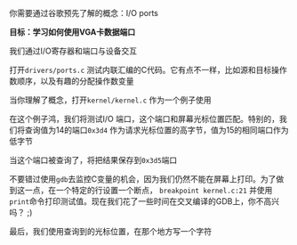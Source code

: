 你需要通过谷歌预先了解的概念：I/O ports

**目标：学习如何使用VGA卡数据端口**

我们通过I/O寄存器和端口与设备交互

打开`drivers/ports.c` 测试内联汇编的C代码。它有点不一样，比如源和目标操作数顺序，以及有趣的分配操作数变量

当你理解了概念，打开`kernel/kernel.c` 作为一个例子使用

在这个例子鸿，我们将测试I/O 端口，这个端口和屏幕光标位置匹配。特别的，我们将查询值为14的端口`0x3d4` 作为请求光标位置的高字节，值为15的相同端口作为低字节

当这个端口被查询了，将把结果保存到`0x3d5`端口

不要错过使用`gdb`去监控C变量的机会，因为我们仍然不能在屏幕上打印。为了做到这一点，在一个特定的行设置一个断点， `breakpoint kernel.c:21` 并使用`print`命令打印测试值。现在我们花了一些时间在交叉编译的GDB上，你不高兴吗？ ;)

最后，我们使用查询到的光标位置，在那个地方写一个字符